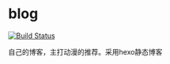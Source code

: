 # blog
[![Build Status](https://www.travis-ci.org/EmptyChan/blog.svg?branch=master)](https://www.travis-ci.org/EmptyChan/blog)

自己的博客，主打动漫的推荐。采用hexo静态博客
